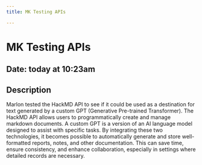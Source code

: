 ```yaml
---
title: MK Testing APIs

---
```


# MK Testing APIs
## Date: today at 10:23am
## Description
Marlon tested the HackMD API to see if it could be used as a destination for text generated by a custom GPT (Generative Pre-trained Transformer). The HackMD API allows users to programmatically create and manage markdown documents. A custom GPT is a version of an AI language model designed to assist with specific tasks. By integrating these two technologies, it becomes possible to automatically generate and store well-formatted reports, notes, and other documentation. This can save time, ensure consistency, and enhance collaboration, especially in settings where detailed records are necessary.